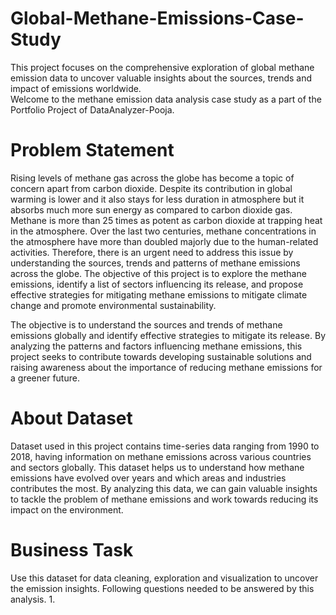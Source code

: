 # Global-Methane-Emissions-Case-Study
This project focuses on the comprehensive exploration of global methane emission data to uncover valuable insights about the sources, trends and impact of emissions worldwide.  
Welcome to the methane emission data analysis case study as a part of the Portfolio Project of DataAnalyzer-Pooja. 

# Problem Statement 
Rising levels of methane gas across the globe has become a topic of concern apart from carbon dioxide. Despite its contribution in global warming is lower and it also stays for less duration in atmosphere but it absorbs much more sun energy as compared to carbon dioxide gas. Methane is more than 25 times as potent as carbon dioxide at trapping heat in the atmosphere. Over the last two centuries, methane concentrations in the atmosphere have more than doubled majorly due to the human-related activities. Therefore, there is an urgent need to address this issue by understanding the sources, trends and patterns of methane emissions across the globe. The objective of this project is to explore the methane emissions, identify a list of sectors influencing its release, and propose effective strategies for mitigating methane emissions to mitigate climate change and promote environmental sustainability.



The objective is to understand the sources and trends of methane emissions globally and identify effective strategies to mitigate its release. By analyzing the patterns and factors influencing methane emissions, this project seeks to contribute towards developing sustainable solutions and raising awareness about the importance of reducing methane emissions for a greener future.

# About Dataset
Dataset used in this project contains time-series data ranging from 1990 to 2018, having information on methane emissions across various countries and sectors globally. This dataset helps us to understand how methane emissions have evolved over years and which areas and industries contributes the most. By analyzing this data, we can gain valuable insights to tackle the problem of methane emissions and work towards reducing its impact on the environment.

# Business Task
 Use this dataset for data cleaning, exploration and visualization to uncover the emission insights. Following questions needed to be answered by this analysis.
 1. 




